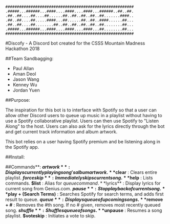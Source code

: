 ```
########################################################
.#####...######...####....####....####...######..##..##.
.##..##....##....##......##..##..##..##..##.......####..
.##..##....##.....####...##......##..##..####......##...
.##..##....##........##..##..##..##..##..##........##...
.#####...######...####....####....####...##........##...
########################################################
```

#Discofy - A Discord bot created for the CSSS Mountain Madness Hackathon 2018

##Team Sandbagging:
* Paul Allan
* Aman Deol
* Jason Wang
* Kenney Wu
* Jordan Yuen

##Purpose: 

The inspiration for this bot is to interface with Spotify so that a user can allow other Discord users to queue up music in a playlist without having to use a Spotify collaborative playlist. Users can then use Spotify to "Listen Along" to the host. Users can also ask for the lyrics directly through the bot and get current track information and album artwork.

This bot relies on a user having Spotify premium and be listening along in the Spotify app.

##Install: 








##Commands**:
**$artwork** : Displays currently playing song's album artwork.
**$clear** : Clears entire playlist.
**$forceskip** : Immediately skips current song.
**$help** : Lists commands.
**$list** : Alias for $queue command.
**$lyrics** : Display lyrics for current song from Genius.com.
**$pause** : Stop playback of current song.
**$play + (Search Terms)** : Searches Spotify for search terms, and adds first result to queue.
**$queue** : Displays queue of upcoming songs.
**$remove + #** : Removes the #th song. If no # given, removes most recently queued song.
**$shuffle** : Shuffles queue of songs.
**$unpause** : Resumes a song playlist.
**$voteskip** : Initiates a vote to skip.




